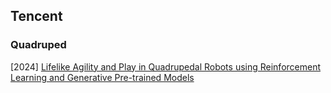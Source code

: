 ## Tencent

### Quadruped

[2024] [Lifelike Agility and Play in Quadrupedal Robots using Reinforcement Learning and Generative Pre-trained Models](https://arxiv.org/abs/2308.15143)
